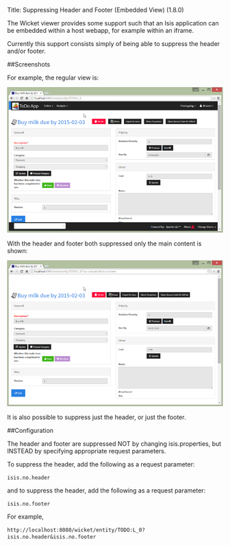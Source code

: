 Title: Suppressing Header and Footer (Embedded View) (1.8.0)

[//]: # (content copied to _user-guide_wicket-viewer_request-parameters)

The Wicket viewer provides some support such that an Isis application can be
embedded within a host webapp, for example within an iframe.  

Currently this support consists simply of being able to suppress the header and/or footer.

##Screenshots

For example, the regular view is:

![](images/embedded-view/regular.png)

With the header and footer both suppressed only the main content is shown:

![](images/embedded-view/no-header-no-footer.png)

It is also possible to suppress just the header, or just the footer.


##Configuration

The header and footer are suppressed NOT by changing isis.properties, but INSTEAD
by specifying appropriate request parameters.

To suppress the header, add the following as a request parameter:

    isis.no.header

and to suppress the header, add the following as a request parameter:

    isis.no.footer

For example, 

    http://localhost:8080/wicket/entity/TODO:L_0?isis.no.header&isis.no.footer

